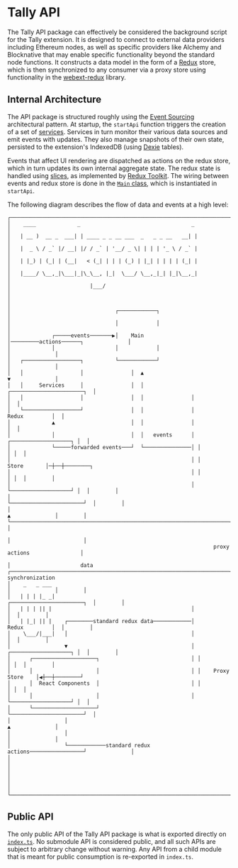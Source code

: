 # Tally API

The Tally API package can effectively be considered the background script for the
Tally extension. It is designed to connect to external data providers including
Ethereum nodes, as well as specific providers like Alchemy and Blocknative that
may enable specific functionality beyond the standard node functions. It constructs
a data model in the form of a [Redux](https://redux.js.org) store, which is
then synchronized to any consumer via a proxy store using functionality in the
[webext-redux](https://github.com/tshaddix/webext-redux) library.

## Internal Architecture

The API package is structured roughly using the [Event
Sourcing](https://martinfowler.com/eaaDev/EventSourcing.html) architectural
pattern. At startup, the `startApi` function triggers the creation of a set of
[services](./services). Services in turn monitor their various data sources and
emit events with updates. They also manage snapshots of their own state,
persisted to the extension's IndexedDB (using [Dexie](https://dexie.org)
tables).

Events that affect UI rendering are dispatched as actions on the redux store,
which in turn updates its own internal aggregate state. The redux state is
handled using [slices](./redux-slices), as implemented by [Redux
Toolkit](https://redux-toolkit.js.org). The wiring between events and redux
store is done in the [`Main` class](./main.ts), which is instantiated in
`startApi`.

The following diagram describes the flow of data and events at a high level:

```
┌────────────────────────────────────────────────────────────────────────────────────┐
│    ____             _                                   _                          │
│   | __ )  __ _  ___| | ____ _ _ __ ___  _   _ _ __   __| |                         │
│   |  _ \ / _` |/ __| |/ / _` | '__/ _ \| | | | '_ \ / _` |                         │
│   | |_) | (_| | (__|   < (_| | | | (_) | |_| | | | | (_| |                         │
│   |____/ \__,_|\___|_|\_\__, |_|  \___/ \__,_|_| |_|\__,_|                         │
│                         |___/                                                      │
│                                                                                    │
│                                 ┌────────────┐                                     │
│                                 │            │                                     │
│             ┌─────events───────▶│    Main    │─────────actions──────┐              │
│             │                   │            │                      │              │
│   ┌──────────────────┐          └────────────┘                      │              │
│   │                  │               │  ▲                           ▼              │
│   │     Services     │               │  │               ┌───────────────────────┐  │
│   │                  │               │  │               │                       │  │
│   └──────────────────┘               │  │               │         Redux         │  │
│             ▲                        │  │               │                       │  │
│             │                        │  │   events      │ ┌───────────────────┐ │  │
│             └─────forwarded events───┘  └───────────────│ │                   │ │  │
│                                                         │ │       Store       │─┼──┼────────┐
│                                                         │ │                   │ │  │        │
│                                                         │ └───────────────────┘ │  │        │
│                                                         └───────────────────────┘  │        │
│                                                                     ▲              │        │
└─────────────────────────────────────────────────────────────────────┼──────────────┘        │
                                                                      │                       │
                                                                 proxy actions                │
                                                                      │                      data
┌─────────────────────────────────────────────────────────────────────┼──────────────┐  synchronization
│    _   _ ___                                                        │              │        │
│   | | | |_ _|                                           ┌───────────────────────┐  │        │
│   | | | || |                                            │                       │  │        │
│   | |_| || |    ┌────────standard redux data────────────│         Redux         │  │        │
│    \___/|___|   │                                       │                       │  │        │
│                 ▼                                       │ ┌───────────────────┐ │  │        │
│      ┌────────────────────┐                             │ │                   │ │  │        │
│      │                    │                             │ │    Proxy Store    │◀┼──┼────────┘
│      │  React Components  │                             │ │                   │ │  │
│      │                    │                             │ └───────────────────┘ │  │
│      └────────────────────┘                             └───────────────────────┘  │
│                 │                                                   ▲              │
│                 │                                                   │              │
│                 └────────────standard redux actions─────────────────┘              │
│                                                                                    │
│                                                                                    │
│                                                                                    │
└────────────────────────────────────────────────────────────────────────────────────┘
```

## Public API

The only public API of the Tally API package is what is exported directly on
[`index.ts`](./index.ts). No submodule API is considered public, and all such
APIs are subject to arbitrary change without warning. Any API from a child
module that is meant for public consumption is re-exported in `index.ts`.
